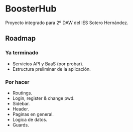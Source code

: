 # BoosterHub

Proyecto integrado para 2º DAW del IES Sotero Hernández.


## Roadmap

### Ya terminado

 - Servicios API y BaaS (por probar).
 - Estructura preliminar de la aplicación.

### Por hacer

 - Routings.
 - Login, register & change pwd.
 - Sidebar.
 - Header.
 - Paginas en general.
 - Logica de datos.
 - Guards.

